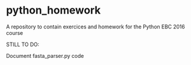 # python_homework
A repository to contain exercices and homework for the Python EBC 2016 course

STILL TO DO:

Document fasta_parser.py code
